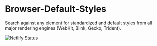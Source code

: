 # Browser-Default-Styles
Search against any element for standardized and default styles from all major rendering engines (WebKit, Blink, Gecko, Trident).

[![Netlify Status](https://api.netlify.com/api/v1/badges/fe5ff52d-0948-4860-9be3-5627f2314c42/deploy-status)](https://app.netlify.com/sites/browser-default-styles/deploys)